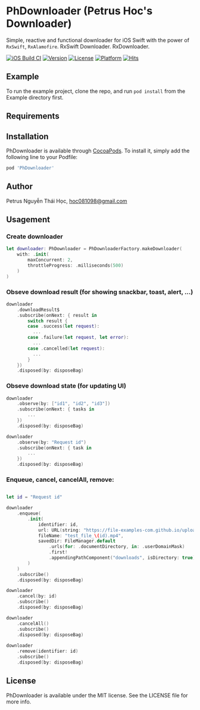 # PhDownloader (Petrus Hoc's Downloader)
Simple, reactive and functional downloader for iOS Swift with the power of `RxSwift`, `RxAlamofire`.
RxSwift Downloader.
RxDownloader.

[![iOS Build CI](https://github.com/hoc081098/PhDownloader/actions/workflows/ios-build.yml/badge.svg)](https://github.com/hoc081098/PhDownloader/actions/workflows/ios-build.yml)
[![Version](https://img.shields.io/cocoapods/v/PhDownloader.svg?style=flat)](https://cocoapods.org/pods/PhDownloader)
[![License](https://img.shields.io/cocoapods/l/PhDownloader.svg?style=flat)](https://cocoapods.org/pods/PhDownloader)
[![Platform](https://img.shields.io/cocoapods/p/PhDownloader.svg?style=flat)](https://cocoapods.org/pods/PhDownloader)
[![Hits](https://hits.seeyoufarm.com/api/count/incr/badge.svg?url=https%3A%2F%2Fgithub.com%2Fhoc081098%2FPhDownloader&count_bg=%2379C83D&title_bg=%23555555&icon=&icon_color=%23E7E7E7&title=hits&edge_flat=false)](https://hits.seeyoufarm.com)

## Example

To run the example project, clone the repo, and run `pod install` from the Example directory first.

## Requirements

## Installation

PhDownloader is available through [CocoaPods](https://cocoapods.org). To install
it, simply add the following line to your Podfile:

```ruby
pod 'PhDownloader'
```

## Author

Petrus Nguyễn Thái Học, hoc081098@gmail.com

## Usagement

### Create downloader
```swift
let downloader: PhDownloader = PhDownloaderFactory.makeDownloader(
    with: .init(
        maxConcurrent: 2,
        throttleProgress: .milliseconds(500)
    )
)
```

### Obseve download result (for showing snackbar, toast, alert, ...)
```swift
downloader
    .downloadResult$
    .subscribe(onNext: { result in
        switch result {
        case .success(let request):
          ...
        case .failure(let request, let error):
          ...
        case .cancelled(let request):
          ...
        }
    })
    .disposed(by: disposeBag)
```

### Obseve download state (for updating UI)
```swift
downloader
    .observe(by: ["id1", "id2", "id3"])
    .subscribe(onNext: { tasks in
        ...
    })
    .disposed(by: disposeBag)

downloader
    .observe(by: "Request id")
    .subscribe(onNext: { task in 
        ...
    })
    .disposed(by: disposeBag)
```

### Enqueue, cancel, cancelAll, remove:
```swift

let id = "Request id"

downloader
    .enqueue(
        .init(
            identifier: id,
            url: URL(string: "https://file-examples-com.github.io/uploads/2017/04/file_example_MP4_1920_18MG.mp4")!,
            fileName: "test_file_\(id).mp4",
            savedDir: FileManager.default
                .urls(for: .documentDirectory, in: .userDomainMask)
                .first!
                .appendingPathComponent("downloads", isDirectory: true)
        )
    )
    .subscribe()
    .disposed(by: disposeBag)

downloader
    .cancel(by: id)
    .subscribe()
    .disposed(by: disposeBag)

downloader
    .cancelAll()
    .subscribe()
    .disposed(by: disposeBag)
    
downloader
    .remove(identifier: id)
    .subscribe()
    .disposed(by: disposeBag)
```

## License

PhDownloader is available under the MIT license. See the LICENSE file for more info.

